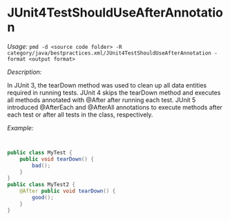 
# JUnit4TestShouldUseAfterAnnotation

*Usage:* 
`pmd -d <source code folder> -R category/java/bestpractices.xml/JUnit4TestShouldUseAfterAnnotation -format <output format>`

*Description:*

In JUnit 3, the tearDown method was used to clean up all data entities required in running tests.
JUnit 4 skips the tearDown method and executes all methods annotated with @After after running each test.
JUnit 5 introduced @AfterEach and @AfterAll annotations to execute methods after each test or after all tests in the class, respectively.
        

*Example:*
```java


public class MyTest {
    public void tearDown() {
        bad();
    }
}
public class MyTest2 {
    @After public void tearDown() {
        good();
    }
}

        
```